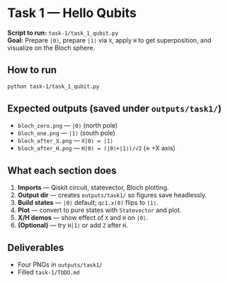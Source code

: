 # Task 1 — Hello Qubits

**Script to run:** `task-1/task_1_qubit.py`  
**Goal:** Prepare `|0⟩`, prepare `|1⟩` via `X`, apply `H` to get superposition, and visualize on the Bloch sphere.

## How to run
```bash
python task-1/task_1_qubit.py
```

## Expected outputs (saved under `outputs/task1/`)
- `bloch_zero.png` — `|0⟩` (north pole)  
- `bloch_one.png` — `|1⟩` (south pole)  
- `bloch_after_X.png` — `X|0⟩ = |1⟩`  
- `bloch_after_H.png` — `H|0⟩ = (|0⟩+|1⟩)/√2` (≈ +X axis)

## What each section does
1) **Imports** — Qiskit circuit, statevector, Bloch plotting.
2) **Output dir** — creates `outputs/task1/` so figures save headlessly.
3) **Build states** — `|0⟩` default; `qc1.x(0)` flips to `|1⟩`.
4) **Plot** — convert to pure states with `Statevector` and plot.
5) **X/H demos** — show effect of `X` and `H` on `|0⟩`.
6) **(Optional)** — try `H|1⟩` or add `Z` after `H`.

## Deliverables
- Four PNGs in `outputs/task1/`
- Filled `task-1/TODO.md`

